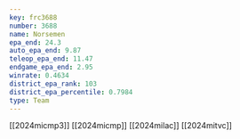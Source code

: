 ```yaml
---
key: frc3688
number: 3688
name: Norsemen
epa_end: 24.3
auto_epa_end: 9.87
teleop_epa_end: 11.47
endgame_epa_end: 2.95
winrate: 0.4634
district_epa_rank: 103
district_epa_percentile: 0.7984
type: Team
---
```

[[2024micmp3]]
[[2024micmp]]
[[2024milac]]
[[2024mitvc]]
